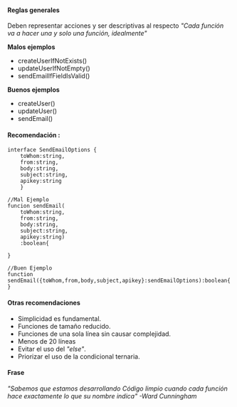 #### Reglas generales
Deben representar acciones y ser descriptivas al respecto _"Cada función va a hacer una y solo una función, idealmente"_

**Malos ejemplos**
* createUserIfNotExists()
* updateUserIfNotEmpty()
* sendEmailIfFieldIsValid()

**Buenos ejemplos**
* createUser()
* updateUser()
* sendEmail()



#### Recomendación :


```
interface SendEmailOptions {
	toWhom:string,
	from:string,
	body:string,
	subject:string,
	apikey:string
	}

//Mal Ejemplo
funcion sendEmail(
	toWhom:string,
	from:string,
	body:string,
	subject:string,
	apikey:string)
	:boolean{

}

//Buen Ejemplo
function sendEmail({toWhom,from,body,subject,apikey}:sendEmailOptions):boolean{
}
```
#### Otras recomendaciones

* Simplicidad es fundamental.
* Funciones de tamaño reducido. 
* Funciones de una sola línea sin causar complejidad.
* Menos de 20 líneas 
* Evitar el uso del *"else"*.
* Priorizar el uso de la condicional ternaria.

#### Frase 
*"Sabemos que estamos desarrollando Código limpio cuando cada función hace exactamente lo que su nombre indica"*
*-Ward Cunningham*